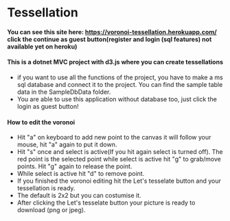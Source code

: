 # Tessellation
#### You can see this site here: https://voronoi-tessellation.herokuapp.com/ click the continue as guest button(register and login (sql features) not available yet on heroku)
#### This is a dotnet MVC project with d3.js where you can create tessellations
* if you want to use all the functions of the project, you have to make a ms sql database and connect it to the project. You can find the sample table data in the SampleDbData folder.
* You are able to use this application without database too, just click the login as guest button!
#### How to edit the voronoi
* Hit "a" on keyboard to add new point to the canvas it will follow your mouse, hit "a" again to put it down.
* Hit "s" once and select is active(If you hit again select is turned off). The red point is the selected point while select is active hit "g" to grab/move points. Hit "g" again to release the point.
* While select is active hit "d" to remove point.
* If you finished the voronoi editing hit the Let's tesselate button and your tessellation is ready.
* The default is 2x2 but you can costumise it.
* After clicking the Let's tesselate button your picture is ready to download (png or jpeg). 


